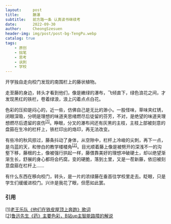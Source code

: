 ```yaml
---
layout:     post
title:      藤瀑
subtitle:   前方路一条 认真读书继续考
date:       2022-09-30
author:     CheongSzesuen
header-img: img/post/post-bg-TengPu.webp
catalog: true
tags:
    - 原创
    - 拙笔
    - 思考
    - 讽刺
    - 学校
---
```


开学独自走向校门发现的南围栏上的藤状植物。


走至藤的身边，转头才看到他们，像是嫩绿的瀑布，飞倾直下，绿色浪花之间，才发现黑红的铁栏，卷着绿浪，浪上闪着点点白花。


色彩的压抑是闷心的，近一些，仿佛自己是无比的渺小。一股怪味，草味夹红锈，闭眼深吸，分明是理想的味道夹思绪燃尽后徒留的芬芳，不对，是绝望的味道夹理想燃尽后遗留的哀伤<sup><a href="#ref1">[1]</a></sup>。睁眼，分叉的瀑布间还有灰黑的主枝，主枝上部被刻意的盘箍在生冷的栏杆上，铁栏印出的烙印，再无法改变。


有些冷的秋风掠过，藤条抖动了身体，从空隙中，栏杆上冷峻的尖刺，再下一点，是乌蓝的天，和惨白的教学楼楼角<sup><a href="#ref2">[2]</a></sup>。目光顺着藤上像是被劈开的深浅不一的沟壑下移，藤根的土，像被强行拱起一样，藤偎靠美好的理想冲破硬土，却以绝望渐渐生长，舒展的身心都将会朽腐，变的硬脆，落到土里，又是一茬新藤，依旧被刻意盘箍在栏杆上……


有什么东西在移向校门，转头，是一片的浓绿藤在垂首往学校里走去。眨眼，只是学生们缓缓进校门。兴许是我花了眼，但愿如此罢。

        
### 引用
<a name = "ref1" href="https://music.163.com/#/song?id=1397468252">[1]老王乐队《他们在铁皮屋顶上奔跑》歌词</a>
<br>
<a name = "ref2" href="https://www.bilibili.com/video/BV14f4y1E79N/?p=9&share_source=copy_web&vd_source=aefde34d9575ea2b079b6639e14b40fa&t=209">[2]鲁迅先生《药》主要色彩，B站up主智能路障的解说</a>
